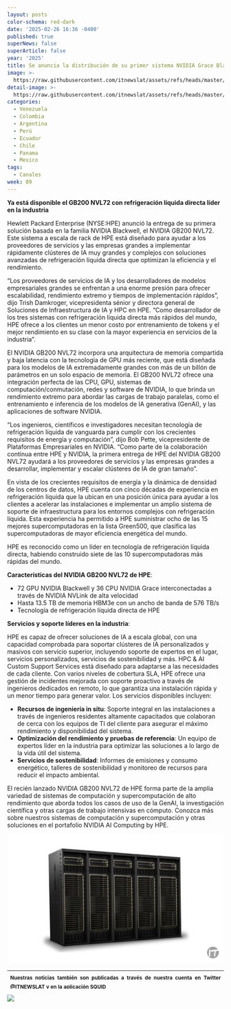 ```yaml
---
layout: posts
color-schema: red-dark
date: '2025-02-26 16:36 -0400'
published: true
superNews: false
superArticle: false
year: '2025'
title: Se anuncia la distribución de su primer sistema NVIDIA Grace Blackwell
image: >-
  https://raw.githubusercontent.com/itnewslat/assets/refs/heads/master/img/540x320/GB200-NVL72-p.jpg
detail-image: >-
  https://raw.githubusercontent.com/itnewslat/assets/refs/heads/master/img/1024x680/GB200-NVL72-g.jpg
categories:
  - Venezuela
  - Colombia
  - Argentina
  - Perú
  - Ecuador
  - Chile
  - Panama
  - Mexico
tags:
  - Canales
week: 09
---
```

**Ya está disponible el GB200 NVL72 con refrigeración líquida directa líder en la industria**

Hewlett Packard Enterprise (NYSE:HPE) anunció la entrega de su primera solución basada en la familia NVIDIA Blackwell, el NVIDIA GB200 NVL72. Este sistema a escala de rack de HPE está diseñado para ayudar a los proveedores de servicios y las empresas grandes a implementar rápidamente clústeres de IA muy grandes y complejos con soluciones avanzadas de refrigeración líquida directa que optimizan la eficiencia y el rendimiento.

“Los proveedores de servicios de IA y los desarrolladores de modelos empresariales grandes se enfrentan a una enorme presión para ofrecer escalabilidad, rendimiento extremo y tiempos de implementación rápidos”, dijo Trish Damkroger, vicepresidenta sénior y directora general de Soluciones de Infraestructura de IA y HPC en HPE. “Como desarrollador de los tres sistemas con refrigeración líquida directa más rápidos del mundo, HPE ofrece a los clientes un menor costo por entrenamiento de tokens y el mejor rendimiento en su clase con la mayor experiencia en servicios de la industria”. 

El NVIDIA GB200 NVL72 incorpora una arquitectura de memoria compartida y baja latencia con la tecnología de GPU más reciente, que está diseñada para los modelos de IA extremadamente grandes con más de un billón de parámetros en un solo espacio de memoria. El GB200 NVL72 ofrece una integración perfecta de las CPU, GPU, sistemas de computación/conmutación, redes y software de NVIDIA, lo que brinda un rendimiento extremo para abordar las cargas de trabajo paralelas, como el entrenamiento e inferencia de los modelos de IA generativa (GenAI), y las aplicaciones de software NVIDIA.

“Los ingenieros, científicos e investigadores necesitan tecnología de refrigeración líquida de vanguarda para cumplir con los crecientes requisitos de energía y computación”, dijo Bob Pette, vicepresidente de Plataformas Empresariales en NVIDIA. “Como parte de la colaboración continua entre HPE y NVIDIA, la primera entrega de HPE del NVIDIA GB200 NVL72 ayudará a los proveedores de servicios y las empresas grandes a desarrollar, implementar y escalar clústeres de IA de gran tamaño”.

En vista de los crecientes requisitos de energía y la dinámica de densidad de los centros de datos, HPE cuenta con cinco décadas de experiencia en refrigeración líquida que la ubican en una posición única para ayudar a los clientes a acelerar las instalaciones e implementar un amplio sistema de soporte de infraestructura para los entornos complejos con refrigeración líquida. Esta experiencia ha permitido a HPE suministrar ocho de las 15 mejores supercomputadoras en la lista Green500, que clasifica las supercomputadoras de mayor eficiencia energética del mundo.

HPE es reconocido como un líder en tecnología de refrigeración líquida directa, habiendo construido siete de las 10 supercomputadoras más rápidas del mundo.

**Características del NVIDIA GB200 NVL72 de HPE**:

- 72 GPU NVIDIA Blackwell y 36 CPU NVIDIA Grace interconectadas a través de NVIDIA NVLink de alta velocidad
- Hasta 13.5 TB de memoria HBM3e con un ancho de banda de 576 TB/s
- Tecnología de refrigeración líquida directa de HPE
 
**Servicios y soporte líderes en la industria**:

HPE es capaz de ofrecer soluciones de IA a escala global, con una capacidad comprobada para soportar clústeres de IA personalizados y masivos con servicio superior, incluyendo soporte de expertos en el lugar, servicios personalizados, servicios de sostenibilidad y más. HPC & AI Custom Support Services está diseñado para adaptarse a las necesidades de cada cliente. Con varios niveles de cobertura SLA, HPE ofrece una gestión de incidentes mejorada con soporte proactivo a través de ingenieros dedicados en remoto, lo que garantiza una instalación rápida y un menor tiempo para generar valor. Los servicios disponibles incluyen:

- **Recursos de ingeniería in situ**: Soporte integral en las instalaciones a través de ingenieros residentes altamente capacitados que colaboran de cerca con los equipos de TI del cliente para asegurar el máximo rendimiento y disponibilidad del sistema.
- **Optimización del rendimiento y pruebas de referencia**: Un equipo de expertos líder en la industria para optimizar las soluciones a lo largo de la vida útil del sistema. 
- **Servicios de sostenibilidad**: Informes de emisiones y consumo energético, talleres de sostenibilidad y monitoreo de recursos para reducir el impacto ambiental.

El recién lanzado NVIDIA GB200 NVL72 de HPE forma parte de la amplia variedad de sistemas de computación y supercomputación de alto rendimiento que aborda todos los casos de uso de la GenAI, la investigación científica y otras cargas de trabajo intensivas en cómputo. Conozca más sobre nuestros sistemas de computación y supercomputación y otras soluciones en el portafolio NVIDIA AI Computing by HPE.

![](https://raw.githubusercontent.com/itnewslat/assets/refs/heads/master/img/540x320/GB200-NVL72-p.jpg)

<table style="height: 42px;" width="569">
<tbody>
<tr>
<td style="text-align: justify;"><sub><strong>Nuestras noticias también son publicadas a través de nuestra cuenta en Twitter <a href="https://twitter.com/itnewslat?lang=es">@ITNEWSLAT</a> y en la aplicación <a href="https://squidapp.co/en/">SQUID</a></strong></sub></td>
</tr>
</tbody>
</table>

<img src="https://tracker.metricool.com/c3po.jpg?hash=56f88a41e39ab42c063cc51676587a04"/>
